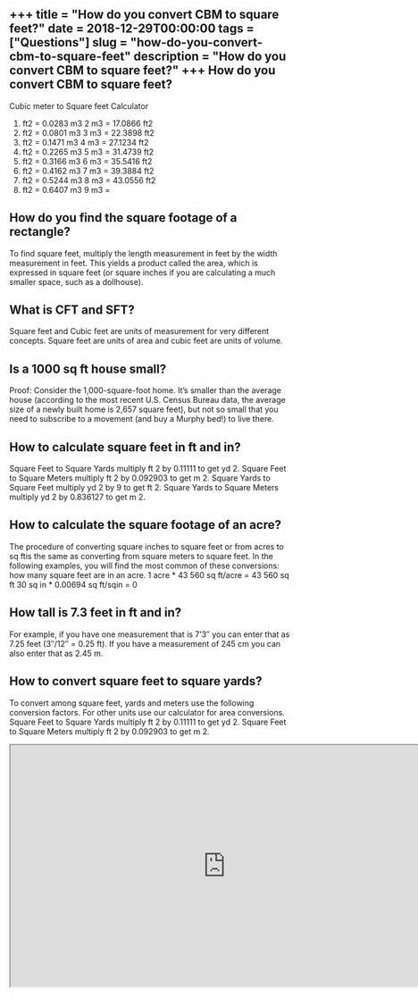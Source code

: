 +++
title = "How do you convert CBM to square feet?"
date = 2018-12-29T00:00:00
tags = ["Questions"]
slug = "how-do-you-convert-cbm-to-square-feet"
description = "How do you convert CBM to square feet?"
+++
How do you convert CBM to square feet?
--------------------------------------

Cubic meter to Square feet Calculator

1. ft2 = 0.0283 m3 2 m3 = 17.0866 ft2
2. ft2 = 0.0801 m3 3 m3 = 22.3898 ft2
3. ft2 = 0.1471 m3 4 m3 = 27.1234 ft2
4. ft2 = 0.2265 m3 5 m3 = 31.4739 ft2
5. ft2 = 0.3166 m3 6 m3 = 35.5416 ft2
6. ft2 = 0.4162 m3 7 m3 = 39.3884 ft2
7. ft2 = 0.5244 m3 8 m3 = 43.0556 ft2
8. ft2 = 0.6407 m3 9 m3 =

How do you find the square footage of a rectangle?
--------------------------------------------------

To find square feet, multiply the length measurement in feet by the width measurement in feet. This yields a product called the area, which is expressed in square feet (or square inches if you are calculating a much smaller space, such as a dollhouse).

What is CFT and SFT?
--------------------

Square feet and Cubic feet are units of measurement for very different concepts. Square feet are units of area and cubic feet are units of volume.

Is a 1000 sq ft house small?
----------------------------

Proof: Consider the 1,000-square-foot home. It’s smaller than the average house (according to the most recent U.S. Census Bureau data, the average size of a newly built home is 2,657 square feet), but not so small that you need to subscribe to a movement (and buy a Murphy bed!) to live there.

How to calculate square feet in ft and in?
------------------------------------------

Square Feet to Square Yards multiply ft 2 by 0.11111 to get yd 2. Square Feet to Square Meters multiply ft 2 by 0.092903 to get m 2. Square Yards to Square Feet multiply yd 2 by 9 to get ft 2. Square Yards to Square Meters multiply yd 2 by 0.836127 to get m 2.

How to calculate the square footage of an acre?
-----------------------------------------------

 The procedure of converting square inches to square feet or from acres to sq ftis the same as converting from square meters to square feet. In the following examples, you will find the most common of these conversions: how many square feet are in an acre. 1 acre \* 43 560 sq ft/acre = 43 560 sq ft 30 sq in \* 0.00694 sq ft/sqin = 0

How tall is 7.3 feet in ft and in?
----------------------------------

For example, if you have one measurement that is 7’3″ you can enter that as 7.25 feet (3″/12″ = 0.25 ft). If you have a measurement of 245 cm you can also enter that as 2.45 m.

How to convert square feet to square yards?
-------------------------------------------

To convert among square feet, yards and meters use the following conversion factors. For other units use our calculator for area conversions. Square Feet to Square Yards multiply ft 2 by 0.11111 to get yd 2. Square Feet to Square Meters multiply ft 2 by 0.092903 to get m 2.

<iframe allow="accelerometer; autoplay; clipboard-write; encrypted-media; gyroscope; picture-in-picture" allowfullscreen="" class="__youtube_prefs__  epyt-is-override  no-lazyload" data-no-lazy="1" data-origheight="433" data-origwidth="770" data-skipgform_ajax_framebjll="" height="433" id="_ytid_21598" loading="lazy" src="https://www.youtube.com/embed/36Ft19NLDz0?enablejsapi=1&autoplay=0&cc_load_policy=0&cc_lang_pref=&iv_load_policy=1&loop=0&modestbranding=0&rel=1&fs=1&playsinline=0&autohide=2&theme=dark&color=red&controls=1&" title="YouTube player" width="770"></iframe>